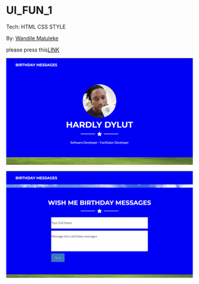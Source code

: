# UI_FUN_1
Tech: HTML CSS STYLE

By: [Wandile Maluleke](https://twitter.com/WandiLeo)


please press this[LINK](https://)

![ui_fun_1](./img/Screenshot%202023-01-04%20at%2015.53.42.png)

![ui_fun_2](./img/Screenshot%202023-01-04%20at%2015.54.18.png)

